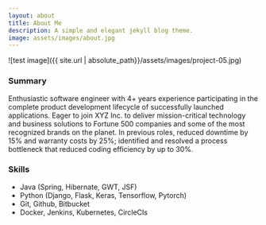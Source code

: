 ```yaml
---
layout: about
title: About Me
description: A simple and elegant jekyll blog theme.
image: assets/images/about.jpg
---
```

![test image]({{ site.url | absolute_path}}/assets/images/project-05.jpg)

### Summary

Enthusiastic software engineer with 4+ years experience participating in the complete product development lifecycle of successfully launched applications.
Eager to join XYZ Inc. to deliver mission-critical technology and business solutions to Fortune 500 companies and some of the most recognized brands on the planet.
In previous roles, reduced downtime by 15% and warranty costs by 25%; identified and resolved a process bottleneck that reduced coding efficiency by up to 30%.

### Skills

- Java (Spring, Hibernate, GWT, JSF)
- Python (Django, Flask, Keras, Tensorflow, Pytorch)
- Git, Github, Bitbucket
- Docker, Jenkins, Kubernetes, CircleCIs